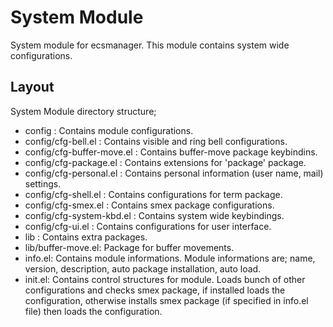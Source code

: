 # System Module
System module for ecsmanager. This module contains system wide configurations.

## Layout
System Module directory structure;

* config : Contains module configurations.
* config/cfg-bell.el : Contains visible and ring bell configurations.
* config/cfg-buffer-move.el : Contains buffer-move package keybindins.
* config/cfg-package.el : Contains extensions for 'package' package.
* config/cfg-personal.el : Contains personal information (user name, mail) settings.
* config/cfg-shell.el : Contains configurations for term package.
* config/cfg-smex.el : Contains smex package configurations.
* config/cfg-system-kbd.el : Contains system wide keybindings.
* config/cfg-ui.el : Contains configurations for user interface.
* lib : Contains extra packages.
* lib/buffer-move.el: Package for buffer movements.
* info.el: Contains module informations. Module informations are; name, version, description, auto package installation, auto load.
* init.el: Contains control structures for module. Loads bunch of other configurations and checks smex package, if installed loads the configuration, otherwise installs smex package (if specified in info.el file) then loads the configuration.

